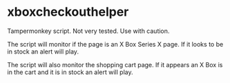 # xboxcheckouthelper

Tampermonkey script.  Not very tested.  Use with caution.

The script will monitor if the page is an X Box Series X page.  If it looks to be in stock an alert will play.

The script will also monitor the shopping cart page.  If it appears an X Box is in the cart and it is in stock an alert will play.
